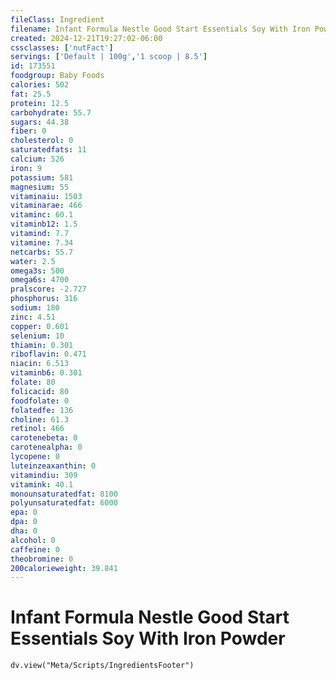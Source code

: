 ```yaml
---
fileClass: Ingredient
filename: Infant Formula Nestle Good Start Essentials Soy With Iron Powder
created: 2024-12-21T19:27:02-06:00
cssclasses: ['nutFact']
servings: ['Default | 100g','1 scoop | 8.5']
id: 173551
foodgroup: Baby Foods
calories: 502
fat: 25.5
protein: 12.5
carbohydrate: 55.7
sugars: 44.38
fiber: 0
cholesterol: 0
saturatedfats: 11
calcium: 526
iron: 9
potassium: 581
magnesium: 55
vitaminaiu: 1503
vitaminarae: 466
vitaminc: 60.1
vitaminb12: 1.5
vitamind: 7.7
vitamine: 7.34
netcarbs: 55.7
water: 2.5
omega3s: 500
omega6s: 4700
pralscore: -2.727
phosphorus: 316
sodium: 180
zinc: 4.51
copper: 0.601
selenium: 10
thiamin: 0.301
riboflavin: 0.471
niacin: 6.513
vitaminb6: 0.301
folate: 80
folicacid: 80
foodfolate: 0
folatedfe: 136
choline: 61.3
retinol: 466
carotenebeta: 0
carotenealpha: 0
lycopene: 0
luteinzeaxanthin: 0
vitamindiu: 309
vitamink: 40.1
monounsaturatedfat: 8100
polyunsaturatedfat: 6000
epa: 0
dpa: 0
dha: 0
alcohol: 0
caffeine: 0
theobromine: 0
200calorieweight: 39.841
---
```


# Infant Formula Nestle Good Start Essentials Soy With Iron Powder

```dataviewjs
dv.view("Meta/Scripts/IngredientsFooter")
```